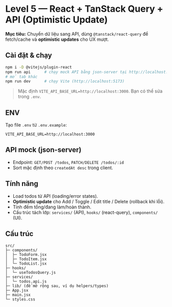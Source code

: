 # Level 5 — React + TanStack Query + API (Optimistic Update)

**Mục tiêu:** Chuyển dữ liệu sang API, dùng `@tanstack/react-query` để fetch/cache và **optimistic updates** cho UX mượt.

## Cài đặt & chạy

```bash
npm i -D @vitejs/plugin-react
npm run api      # chạy mock API bằng json-server tại http://localhost:3000
# mở tab khác
npm run dev      # chạy Vite (http://localhost:5173)
```

> Mặc định `VITE_API_BASE_URL=http://localhost:3000`. Bạn có thể sửa trong `.env`.

## ENV

Tạo file `.env` từ `.env.example`:

```
VITE_API_BASE_URL=http://localhost:3000
```

## API mock (json-server)

- Endpoint: `GET/POST /todos`, `PATCH/DELETE /todos/:id`
- Sort mặc định theo `createdAt desc` trong client.

## Tính năng

- Load todos từ API (loading/error states).
- **Optimistic update** cho Add / Toggle / Edit title / Delete (rollback khi lỗi).
- Tính đếm tổng/đang làm/hoàn thành.
- Cấu trúc tách lớp: `services/` (API), `hooks/` (react-query), `components/` (UI).

## Cấu trúc

```
src/
├─ components/
│  ├─ TodoForm.jsx
│  ├─ TodoItem.jsx
│  └─ TodoList.jsx
├─ hooks/
│  └─ useTodosQuery.js
├─ services/
│  └─ todos.api.js
├─ lib/ (để mở rộng sau, ví dụ helpers/types)
├─ App.jsx
├─ main.jsx
└─ styles.css
```
